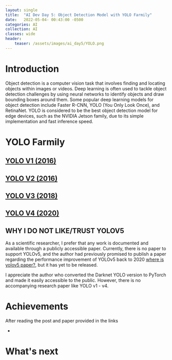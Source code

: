 ```yaml
---
layout: single
title:  "AI Dev Day 5: Object Detection Model with YOLO Farmily"
date:   2022-05-04- 00:43:00 -0500
categories: AI
collection: AI
classes: wide
header:
    teaser: /assets/images/ai_day5/YOLO.png
---
```

# Introduction  
Object detection is a computer vision task that involves finding and locating objects within images or videos. Deep learning is often used to tackle object detection challenges by using neural networks to identify objects and draw bounding boxes around them. Some popular deep learning models for object detection include Faster R-CNN, YOLO (You Only Look Once), and RetinaNet. YOLO is considered to be the best object detection model for edge devices, such as the NVIDIA Jetson family, due to its simple implementation and fast inference speed.

# YOLO Farmily

## <a href="https://arxiv.org/pdf/1506.02640.pdf">YOLO V1 (2016)</a>

## <a href="https://arxiv.org/pdf/1612.08242.pdf">YOLO V2 (2016)</a> 

## <a href="https://arxiv.org/pdf/1804.02767.pdf">YOLO V3 (2018)</a>

## <a href="https://arxiv.org/pdf/2004.10934.pdf">YOLO V4 (2020)</a>

## WHY I DO NOT LIKE/TRUST YOLOV5
As a scientific researcher, I prefer that any work is documented and available through a publicly accessible paper. Currently, there is no paper to support YOLOv5, and the author had previously promised to publish a paper regarding the performance improvement of YOLOv5 back to 2020 <a href="https://github.com/ultralytics/yolov5/issues/1333">where is yolov5 paper?</a>, but it has yet to be released.

I appreciate the author who converted the Darknet YOLO version to PyTorch and made it easily accessible to the public. However, there is no accompanying research paper like YOLO v1 - v4.

# Achievements
After reading the post and paper provided in the links

* 

# What's next



